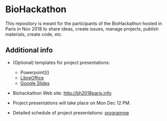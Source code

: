 # BioHackathon

This repository is meant for the participants of the BioHackathon hosted in Paris in Nov 2018 to share ideas, create issues, manage projects, publish materials, create code, etc.

## Additional info

- (Optional) templates for project presentations: 

    - Powerpoint]() 
    - [LibreOffice]()
    - [Google Slides]()

- Biohackathon Web site: <http://bh2018paris.info>

- Project presentations will take place on Mon Dec 12 PM. 

- Detailed schedule of project presentations: [programme](http://bh2018paris.info/programme.html)
